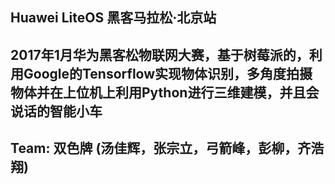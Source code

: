 ## Huawei LiteOS 黑客马拉松·北京站
## 2017年1月华为黑客松物联网大赛，基于树莓派的，利用Google的Tensorflow实现物体识别，多角度拍摄物体并在上位机上利用Python进行三维建模，并且会说话的智能小车
## Team: 双色牌 (汤佳辉，张宗立，弓箭峰，彭柳，齐浩翔)
